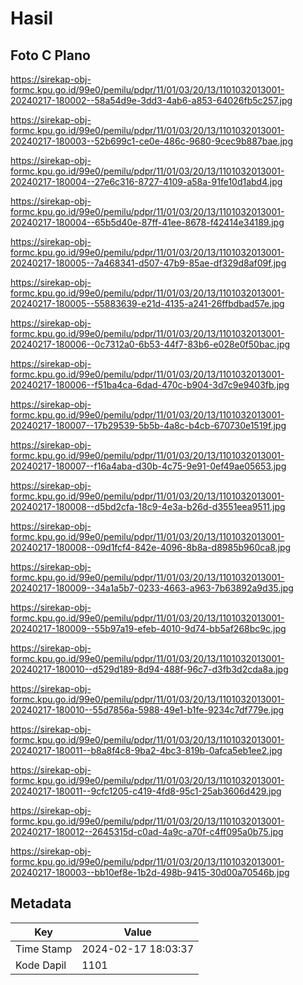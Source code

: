 # Hasil

## Foto C Plano

https://sirekap-obj-formc.kpu.go.id/99e0/pemilu/pdpr/11/01/03/20/13/1101032013001-20240217-180002--58a54d9e-3dd3-4ab6-a853-64026fb5c257.jpg

https://sirekap-obj-formc.kpu.go.id/99e0/pemilu/pdpr/11/01/03/20/13/1101032013001-20240217-180003--52b699c1-ce0e-486c-9680-9cec9b887bae.jpg

https://sirekap-obj-formc.kpu.go.id/99e0/pemilu/pdpr/11/01/03/20/13/1101032013001-20240217-180004--27e6c316-8727-4109-a58a-91fe10d1abd4.jpg

https://sirekap-obj-formc.kpu.go.id/99e0/pemilu/pdpr/11/01/03/20/13/1101032013001-20240217-180004--65b5d40e-87ff-41ee-8678-f42414e34189.jpg

https://sirekap-obj-formc.kpu.go.id/99e0/pemilu/pdpr/11/01/03/20/13/1101032013001-20240217-180005--7a468341-d507-47b9-85ae-df329d8af09f.jpg

https://sirekap-obj-formc.kpu.go.id/99e0/pemilu/pdpr/11/01/03/20/13/1101032013001-20240217-180005--55883639-e21d-4135-a241-26ffbdbad57e.jpg

https://sirekap-obj-formc.kpu.go.id/99e0/pemilu/pdpr/11/01/03/20/13/1101032013001-20240217-180006--0c7312a0-6b53-44f7-83b6-e028e0f50bac.jpg

https://sirekap-obj-formc.kpu.go.id/99e0/pemilu/pdpr/11/01/03/20/13/1101032013001-20240217-180006--f51ba4ca-6dad-470c-b904-3d7c9e9403fb.jpg

https://sirekap-obj-formc.kpu.go.id/99e0/pemilu/pdpr/11/01/03/20/13/1101032013001-20240217-180007--17b29539-5b5b-4a8c-b4cb-670730e1519f.jpg

https://sirekap-obj-formc.kpu.go.id/99e0/pemilu/pdpr/11/01/03/20/13/1101032013001-20240217-180007--f16a4aba-d30b-4c75-9e91-0ef49ae05653.jpg

https://sirekap-obj-formc.kpu.go.id/99e0/pemilu/pdpr/11/01/03/20/13/1101032013001-20240217-180008--d5bd2cfa-18c9-4e3a-b26d-d3551eea9511.jpg

https://sirekap-obj-formc.kpu.go.id/99e0/pemilu/pdpr/11/01/03/20/13/1101032013001-20240217-180008--09d1fcf4-842e-4096-8b8a-d8985b960ca8.jpg

https://sirekap-obj-formc.kpu.go.id/99e0/pemilu/pdpr/11/01/03/20/13/1101032013001-20240217-180009--34a1a5b7-0233-4663-a963-7b63892a9d35.jpg

https://sirekap-obj-formc.kpu.go.id/99e0/pemilu/pdpr/11/01/03/20/13/1101032013001-20240217-180009--55b97a19-efeb-4010-9d74-bb5af268bc9c.jpg

https://sirekap-obj-formc.kpu.go.id/99e0/pemilu/pdpr/11/01/03/20/13/1101032013001-20240217-180010--d529d189-8d94-488f-96c7-d3fb3d2cda8a.jpg

https://sirekap-obj-formc.kpu.go.id/99e0/pemilu/pdpr/11/01/03/20/13/1101032013001-20240217-180010--55d7856a-5988-49e1-b1fe-9234c7df779e.jpg

https://sirekap-obj-formc.kpu.go.id/99e0/pemilu/pdpr/11/01/03/20/13/1101032013001-20240217-180011--b8a8f4c8-9ba2-4bc3-819b-0afca5eb1ee2.jpg

https://sirekap-obj-formc.kpu.go.id/99e0/pemilu/pdpr/11/01/03/20/13/1101032013001-20240217-180011--9cfc1205-c419-4fd8-95c1-25ab3606d429.jpg

https://sirekap-obj-formc.kpu.go.id/99e0/pemilu/pdpr/11/01/03/20/13/1101032013001-20240217-180012--2645315d-c0ad-4a9c-a70f-c4ff095a0b75.jpg

https://sirekap-obj-formc.kpu.go.id/99e0/pemilu/pdpr/11/01/03/20/13/1101032013001-20240217-180003--bb10ef8e-1b2d-498b-9415-30d00a70546b.jpg


## Metadata

| Key        | Value               |
| ---------- | ------------------- |
| Time Stamp | 2024-02-17 18:03:37 |
| Kode Dapil | 1101                |



